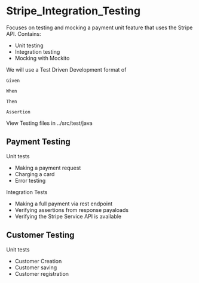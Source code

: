 # Stripe_Integration_Testing

Focuses on testing and mocking a payment unit feature that uses the Stripe API.
Contains: 
- Unit testing
- Integration testing
- Mocking with Mockito

We will use a Test Driven Development format of 
```
Given

When

Then

Assertion
```

View Testing files in ../src/test/java

## Payment Testing 

Unit tests
- Making a payment request
- Charging a card
- Error testing

Integration Tests 
- Making a full payment via rest endpoint
- Verifying assertions from response payaloads
- Verifying the Stripe Service API is available

## Customer Testing 
Unit tests 
- Customer Creation
- Customer saving
- Customer registration 
